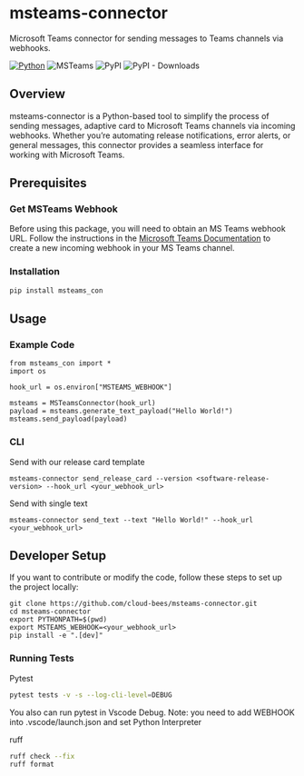 # msteams-connector
Microsoft Teams connector for sending messages to Teams channels via webhooks.

[![Python](https://img.shields.io/badge/Python-3.10%20%7C%203.11-blue?style=flat&logo=python&logoColor=white)](https://www.python.org/downloads/release/python-3100/)
![MSTeams](https://img.shields.io/badge/Teams-6264A7?style=flat&logo=microsoft-teams&logoColor=white)
![PyPI](https://img.shields.io/pypi/v/msteams-con?label=pypi%20package)
![PyPI - Downloads](https://img.shields.io/pypi/dm/msteams-con)

## Overview

msteams-connector is a Python-based tool to simplify the process of sending messages, adaptive card to Microsoft Teams channels via incoming webhooks. Whether you’re automating release notifications, error alerts, or general messages, this connector provides a seamless interface for working with Microsoft Teams.

## Prerequisites

### Get MSTeams Webhook

Before using this package, you will need to obtain an MS Teams webhook URL. Follow the instructions in the [Microsoft Teams Documentation](https://learn.microsoft.com/en-us/microsoftteams/platform/webhooks-and-connectors/how-to/add-incoming-webhook?tabs=newteams%2Cdotnet) to create a new incoming webhook in your MS Teams channel.

### Installation
```sh
pip install msteams_con
```


## Usage

### Example Code
```
from msteams_con import *
import os

hook_url = os.environ["MSTEAMS_WEBHOOK"]

msteams = MSTeamsConnector(hook_url)
payload = msteams.generate_text_payload("Hello World!")
msteams.send_payload(payload)
```

### CLI

Send with our release card template
```
msteams-connector send_release_card --version <software-release-version> --hook_url <your_webhook_url>
```
Send with single text
```
msteams-connector send_text --text "Hello World!" --hook_url <your_webhook_url> 
```

## Developer Setup
If you want to contribute or modify the code, follow these steps to set up the project locally:
```
git clone https://github.com/cloud-bees/msteams-connector.git
cd msteams-connector
export PYTHONPATH=$(pwd)
export MSTEAMS_WEBHOOK=<your_webhook_url>
pip install -e ".[dev]"
```

### Running Tests

Pytest
```sh
pytest tests -v -s --log-cli-level=DEBUG
```
You also can run pytest in Vscode Debug. Note: you need to add WEBHOOK into .vscode/launch.json and set Python Interpreter

ruff
```sh
ruff check --fix
ruff format
```